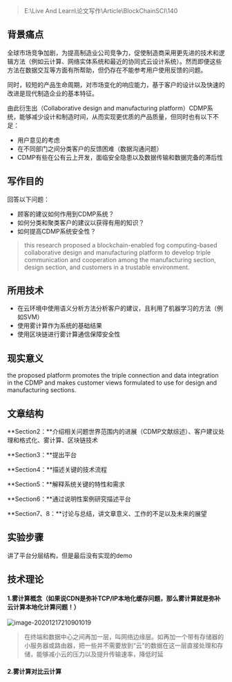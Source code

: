 > E:\Live And Learn\论文写作\Article\BlockChainSCI\140

## 背景痛点

全球市场竞争加剧，为提高制造业公司竞争力，促使制造商采用更先进的技术和逻辑方法（例如云计算、网络实体系统和最近的协同式云设计系统）。然而即便这些方法在数据交互等方面有所帮助，但仍存在不能参考用户使用反馈的问题。

同时，较短的产品生命周期，对市场变化的响应能力，基于客户的设计以及快速的改进是现代制造企业的基本特征。

由此衍生出（Collaborative design and manufacturing platform）CDMP系统，能够减少设计和制造时间，从而实现更优质的产品质量，但同时也有以下不足：

<ul>
    <li>用户意见的考虑</li>
    <li>在不同部门之间分类客户的反馈困难（数据沟通问题）</li>
    <li>CDMP有些在公有云上开发，面临安全隐患以及数据传输和数据完备的滞后性</li>
</ul>

## 写作目的

回答以下问题：

- 顾客的建议如何作用到CDMP系统？
- 如何分类和聚类客户的建议以获得有用的知识？
- 如何提高CDMP系统安全性？

> this research proposed a blockchain-enabled fog computing-based collaborative design and
> manufacturing platform to develop triple communication and cooperation among the manufacturing section,
> design section, and customers in a trustable environment.

## 所用技术

- 在云环境中使用语义分析方法分析客户的建议，且利用了机器学习的方法（例如SVM）
- 使用雾计算作为系统的基础结果
- 使用区块链进行雾计算通信保障安全性

## 现实意义

the proposed platform promotes the triple connection and data
integration in the CDMP and makes customer views formulated to use
for design and manufacturing sections.

## 文章结构

**Section2：**介绍相关问题世界范围内的进展（CDMP文献综述）、客户建议处理和格式化、雾计算、区块链技术

**Section3：**提出平台

**Section4：**描述关键的技术流程

**Section5：**解释系统关键的特性和需求

**Section6：**通过说明性案例研究描述平台

**Section7、8：**讨论与总结，讲文章意义、工作的不足以及未来的展望



## 实验步骤

讲了平台分层结构，但是最后没有实现的demo



## **技术理论**

#### 1.雾计算概念（**如果说CDN是弥补TCP/IP本地化缓存问题，那么雾计算就是弥补云计算本地化计算问题！**）

![image-20201217210901019](https://pic.downk.cc/item/5fdc001f3ffa7d37b3111ee4.png)

> 在终端和数据中心之间再加一层，叫网络边缘层。如再加一个带有存储器的小服务器或路由器，把一些并不需要放到“云”的数据在这一层直接处理和存储，能够减小云的压力以及提升传输速率，降低时延

#### **2.雾计算对比云计算**

